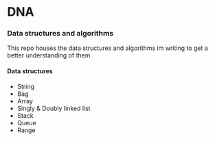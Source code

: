 # DNA
### Data structures and algorithms

This repo houses the data structures and algorithms im writing to get a better understanding of them

#### Data structures
* String
* Bag
* Array
* Singly & Doubly linked list
* Stack
* Queue
* Range

